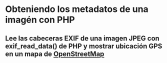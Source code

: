 # Obteniendo los metadatos de una imagén con PHP
## Lee las cabeceras EXIF de una imagen JPEG con exif_read_data() de PHP y mostrar ubicación GPS en un mapa de <a href="https://www.openstreetmap.org/">OpenStreetMap</a> ##
